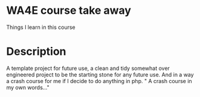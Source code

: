 # WA4E course take away
Things I learn in this course

# Description #
A template project for future use, a clean and tidy somewhat over engineered project to be the starting stone for any future use.
And in a way a crash course for me if I decide to do anything in php. " A crash course in my own words..."